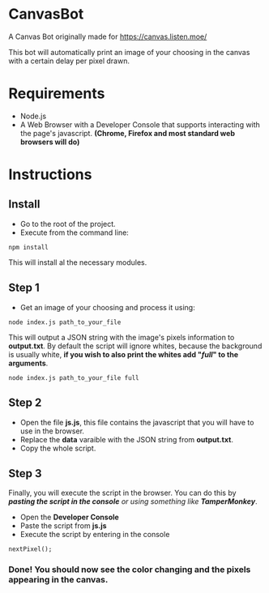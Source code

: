 # CanvasBot
A Canvas Bot originally made for https://canvas.listen.moe/

This bot will automatically print an image of your choosing in the canvas with a certain delay per pixel drawn.

# Requirements
- Node.js
- A Web Browser with a Developer Console that supports interacting with the page's javascript.
__(Chrome, Firefox and most standard web browsers will do)__

# Instructions
## Install
- Go to the root of the project.
- Execute from the command line:
```
npm install
```
This will install al the necessary modules.

## Step 1
- Get an image of your choosing and process it using:
```
node index.js path_to_your_file
```
This will output a JSON string with the image's pixels information to __output.txt__.
By default the script will ignore whites, because the background is usually white, __if you wish to also print the whites add "*full*" to the arguments__.
```
node index.js path_to_your_file full
```

## Step 2
- Open the file __js.js__, this file contains the javascript that you will have to use in the browser.
- Replace the __data__ varaible with the JSON string from __output.txt__.
- Copy the whole script.

## Step 3
Finally, you will execute the script in the browser. You can do this by *__pasting the script in the console__ or using something like __TamperMonkey__*.
- Open the __Developer Console__
- Paste the script from __js.js__
- Execute the script by entering in the console
```
nextPixel();
```

### Done! You should now see the color changing and the pixels appearing in the canvas.

